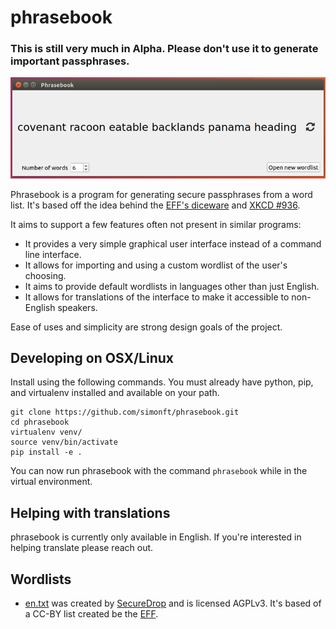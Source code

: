 # phrasebook
### This is still very much in Alpha. Please don't use it to generate important passphrases.

![Screenshot](screenshot.png)

Phrasebook is a program for generating secure passphrases from a word list. It's based off the idea behind the [EFF's diceware](https://www.eff.org/dice) and [XKCD #936](https://www.xkcd.com/936/).

It aims to support a few features often not present in similar programs:
- It provides a very simple graphical user interface instead of a
  command line interface.
- It allows for importing and using a custom wordlist of the user's choosing.
- It aims to provide default wordlists in languages other than just English.
- It allows for translations of the interface to make it accessible to
  non-English speakers.

Ease of uses and simplicity are strong design goals of the project.

## Developing on OSX/Linux
Install using the following commands. You must already have python, pip, and virtualenv installed and available on your path.
```
git clone https://github.com/simonft/phrasebook.git
cd phrasebook
virtualenv venv/
source venv/bin/activate
pip install -e .
```
You can now run phrasebook with the command `phrasebook`  while in the virtual environment.

## Helping with translations
phrasebook is currently only available in English. If you're
interested in helping translate please reach out.


## Wordlists
* [en.txt](phrasebook/wordlists/en.txt) was created by [SecureDrop](https://github.com/freedomofpress/securedrop/blob/develop/securedrop/wordlists/en.txt) and is licensed AGPLv3. It's based of a CC-BY list created be the [EFF](https://eff.org/wordlist).
